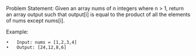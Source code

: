 Problem Statement: Given an array nums of n integers where n > 1, return an array output such that output[i] is equal to the product of all the elements of nums except nums[i].

Example:

	•	Input: nums = [1,2,3,4]
	•	Output: [24,12,8,6]